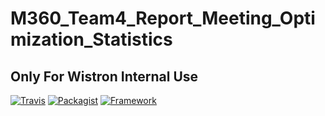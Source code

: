 # M360_Team4_Report_Meeting_Optimization_Statistics
Only For Wistron Internal Use
----------------------------------------
[![Travis](https://img.shields.io/travis/rust-lang/rust.svg)]()
[![Packagist](https://img.shields.io/badge/Packagist-1.0.0.3-brightgreen.svg)]()
[![Framework](https://img.shields.io/badge/Framework-DotNet2-brightgreen.svg)]()
